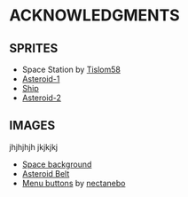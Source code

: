 # ACKNOWLEDGMENTS

## SPRITES

- Space Station by [Tislom58](https://github.com/Tislom58/)
- [Asteroid-1](https://pixelartmaker.com/art/6dab6ecf5720fdf)
- [Ship](https://clipartcraft.com/explore/spaceship-clipart-pixel/)
- [Asteroid-2](https://pixelartmaker.com/art/b0d28fcc8a7f281)

## IMAGES
jhjhjhjh
jkjkjkj
- [Space background](http://wallpapercave.com/wp/tlxFHZF.jpg)
- [Asteroid Belt](https://wallpapercave.com/wp/wp4221867.jpg)
- [Menu buttons](https://nectanebo.itch.io/menu-buttons) by [nectanebo](https://nectanebo.itch.io/)